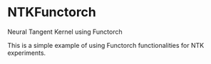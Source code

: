 # NTKFunctorch
Neural Tangent Kernel using Functorch


This is a simple example of using Functorch functionalities for NTK experiments. 
